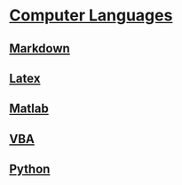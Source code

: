 # [Computer Languages](http://benjaminklassen.com)

## [Markdown](Markdown.md)

## [Latex](Latex.md)

## [Matlab](matlab.md)

## [VBA](vba.md)

## [Python](python.md)

